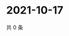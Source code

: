 # 2021-10-17

共 0 条

<!-- BEGIN WEIBO -->
<!-- 最后更新时间 Sun Oct 17 2021 02:12:10 GMT+0800 (China Standard Time) -->

<!-- END WEIBO -->
